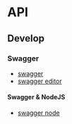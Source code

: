 # API

## Develop

### Swagger

* [swagger](https://swagger.io/)
* [swagger editor](https://github.com/swagger-api/swagger-editor)

#### Swagger & NodeJS

* [swagger node](https://github.com/swagger-api/swagger-node)
